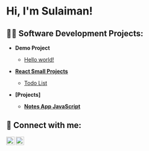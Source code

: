 <h1>Hi, I'm Sulaiman!</h1>

<h2>👨‍💻 Software Development Projects:</h2>

- <b>Demo Project</b>
  - [Hello world!](https://github.com/joshmadakor1/Algorithms-Practice)
    
- <b>[React Small Projects](https://github.com/Sulaiman475/React-Mini-Projects)</b>
  - [Todo List](https://github.com/Sulaiman475/React-Mini-Projects/tree/main/React-Todo-List)
- <b>[Projects]
  - [Notes App JavaScript]((https://github.com/Sulaiman475/Notes-App-Javascript.git))
<h2> 🤳 Connect with me:</h2>

[<img align="left" alt="JoshMadakor | Twitter" width="22px" src="https://cdn.jsdelivr.net/npm/simple-icons@v3/icons/twitter.svg" />][twitter]
[<img align="left" alt="JoshMadakor | LinkedIn" width="22px" src="https://cdn.jsdelivr.net/npm/simple-icons@v3/icons/linkedin.svg" />][linkedin]

[twitter]: https://twitter.com/ArbabAh25896708
[linkedin]: https://linkedin.com/in/muhammad-sulaiman-09880a2a7

<!--
**joshmadakor1/joshmadakor1** is a ✨ _special_ ✨ repository because its `README.md` (this file) appears on your GitHub profile.

Here are some ideas to get you started:

- 🔭 I’m currently working on ...
- 🌱 I’m currently learning ...
- 👯 I’m looking to collaborate on ...
- 🤔 I’m looking for help with ...
- 💬 Ask me about ...
- 📫 How to reach me: ...
- 😄 Pronouns: ...
- ⚡ Fun fact: ...
-->
